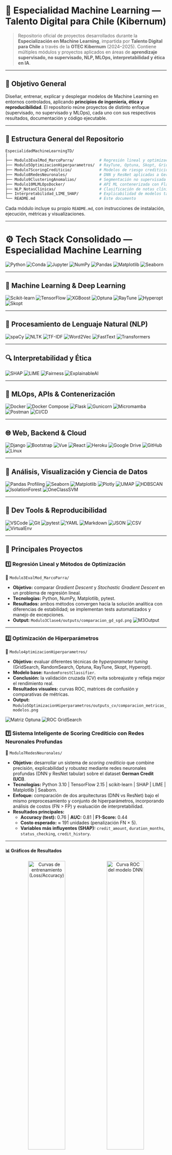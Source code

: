 # 🧠 Especialidad Machine Learning — Talento Digital para Chile (Kibernum)

> Repositorio oficial de proyectos desarrollados durante la **Especialización en Machine Learning**, impartida por **Talento Digital para Chile** a través de la **OTEC Kibernum** (2024–2025).
> Contiene múltiples módulos y proyectos aplicados en áreas de **aprendizaje supervisado, no supervisado, NLP, MLOps, interpretabilidad y ética en IA**.

---

## 🎯 Objetivo General

Diseñar, entrenar, explicar y desplegar modelos de Machine Learning en entornos controlados, aplicando **principios de ingeniería, ética y reproducibilidad**.
El repositorio reúne proyectos de distinto enfoque (supervisado, no supervisado y MLOps), cada uno con sus respectivos resultados, documentación y código ejecutable.

---

## 🧩 Estructura General del Repositorio

```bash
EspecialidadMachineLearningTD/
│
├── Modulo3EvalMod_MarcoParra/           # Regresión lineal y optimización (GD/SGD)
├── Modulo5OptimizacionHiperparametros/  # RayTune, Optuna, Skopt, GridSearch, etc.
├── Modulo7ScoringCrediticio/            # Modelos de riesgo crediticio (LogReg, RF)
├── Modulo8RedesNeuronales/              # DNN y ResNet aplicadas a German Credit
├── Modulo9ClusteringAnomalias/          # Segmentación no supervisada y anomalías
├── Modulo10MLMLOpsDocker/               # API ML contenerizada con Flask + Docker
├── NLP_NotasClinicas/                   # Clasificación de notas clínicas (TF-IDF, LIME, SHAP)
├── Interpretabilidad_LIME_SHAP/         # Explicabilidad de modelos tabulares
└── README.md                            # Este documento
```

Cada módulo incluye su propio `README.md`, con instrucciones de instalación, ejecución, métricas y visualizaciones.


---

# ⚙️ Tech Stack Consolidado — Especialidad Machine Learning

![Python](https://img.shields.io/badge/Python-3.8–3.11-blue?logo=python\&logoColor=white)
![Conda](https://img.shields.io/badge/Conda-Env-green?logo=anaconda)
![Jupyter](https://img.shields.io/badge/Jupyter-Notebook-orange?logo=jupyter)
![NumPy](https://img.shields.io/badge/NumPy-1.26-lightblue?logo=numpy)
![Pandas](https://img.shields.io/badge/Pandas-Dataframe-purple?logo=pandas)
![Matplotlib](https://img.shields.io/badge/Matplotlib-Visualization-orange)
![Seaborn](https://img.shields.io/badge/Seaborn-Stats--Plots-teal)

---

## 🤖 Machine Learning & Deep Learning

![Scikit-learn](https://img.shields.io/badge/scikit--learn-ML-orange?logo=scikitlearn)
![TensorFlow](https://img.shields.io/badge/TensorFlow-2.x-orange?logo=tensorflow)
![XGBoost](https://img.shields.io/badge/XGBoost-GradientBoosting-red)
![Optuna](https://img.shields.io/badge/Optuna-Hyperparameter--Tuning-lightgrey)
![RayTune](https://img.shields.io/badge/RayTune-Distributed--Tuning-blueviolet)
![Hyperopt](https://img.shields.io/badge/Hyperopt-Optimization-green)
![Skopt](https://img.shields.io/badge/Skopt-Bayesian--Opt-gray)

---

## 💬 Procesamiento de Lenguaje Natural (NLP)

![spaCy](https://img.shields.io/badge/spaCy-NLP-blue?logo=spacy)
![NLTK](https://img.shields.io/badge/NLTK-TextProcessing-green)
![TF-IDF](https://img.shields.io/badge/TF--IDF-Vectorization-lightblue)
![Word2Vec](https://img.shields.io/badge/Word2Vec-Embeddings-yellow)
![FastText](https://img.shields.io/badge/FastText-WordEmbeddings-orange)
![Transformers](https://img.shields.io/badge/Transformers-BERT%2FBETO%2FDistilUSE-violet?logo=huggingface)

---

## 🔍 Interpretabilidad y Ética

![SHAP](https://img.shields.io/badge/SHAP-ExplainableAI-red)
![LIME](https://img.shields.io/badge/LIME-ModelInterpretability-green)
![Fairness](https://img.shields.io/badge/Fairness-Bias%20Audit-lightgrey)
![ExplainableAI](https://img.shields.io/badge/Explainable--AI-ResponsibleML-blue)

---

## 🧩 MLOps, APIs & Contenerización

![Docker](https://img.shields.io/badge/Docker-Containerization-blue?logo=docker)
![Docker Compose](https://img.shields.io/badge/Docker--Compose-Orchestration-navy)
![Flask](https://img.shields.io/badge/Flask-API--Backend-black?logo=flask)
![Gunicorn](https://img.shields.io/badge/Gunicorn-WSGI-green)
![Micromamba](https://img.shields.io/badge/Micromamba-Lightweight--Conda-teal)
![Postman](https://img.shields.io/badge/Postman-API--Testing-orange?logo=postman)
![CI/CD](https://img.shields.io/badge/GitHub--Actions-CI%2FCD-lightgrey?logo=githubactions)

---

## 🌐 Web, Backend & Cloud

![Django](https://img.shields.io/badge/Django-4.x-green?logo=django)
![Bootstrap](https://img.shields.io/badge/Bootstrap-Frontend-purple?logo=bootstrap)
![Vue](https://img.shields.io/badge/Vue.js-UI--Components-brightgreen?logo=vuedotjs)
![React](https://img.shields.io/badge/React-Dashboard-blue?logo=react)
![Heroku](https://img.shields.io/badge/Heroku-Deployment-purple?logo=heroku)
![Google Drive](https://img.shields.io/badge/Google%20Drive-Cloud%20Integration-yellow?logo=googledrive)
![GitHub](https://img.shields.io/badge/GitHub-VersionControl-black?logo=github)
![Linux](https://img.shields.io/badge/Linux-Ubuntu--20.04--24.04-orange?logo=linux)

---

## 🧠 Análisis, Visualización y Ciencia de Datos

![Pandas Profiling](https://img.shields.io/badge/Pandas--Profiling-EDA-blue)
![Seaborn](https://img.shields.io/badge/Seaborn-StatisticalPlots-cyan)
![Matplotlib](https://img.shields.io/badge/Matplotlib-Visualizations-orange)
![Plotly](https://img.shields.io/badge/Plotly-InteractiveGraphs-lightblue)
![UMAP](https://img.shields.io/badge/UMAP-Dimensionality--Reduction-teal)
![HDBSCAN](https://img.shields.io/badge/HDBSCAN-Clustering-green)
![IsolationForest](https://img.shields.io/badge/IsolationForest-Anomaly--Detection-gray)
![OneClassSVM](https://img.shields.io/badge/One--Class--SVM-Outlier--Detection-yellowgreen)

---

## 🧰 Dev Tools & Reproducibilidad

![VSCode](https://img.shields.io/badge/VSCode-Editor-blue?logo=visualstudiocode)
![Git](https://img.shields.io/badge/Git-VersionControl-orange?logo=git)
![pytest](https://img.shields.io/badge/pytest-UnitTesting-green?logo=pytest)
![YAML](https://img.shields.io/badge/YAML-Configs-lightgrey)
![Markdown](https://img.shields.io/badge/Markdown-Documentation-black)
![JSON](https://img.shields.io/badge/JSON-DataExchange-lightgreen)
![CSV](https://img.shields.io/badge/CSV-Datasets-yellow)
![VirtualEnv](https://img.shields.io/badge/VirtualEnv-ReproducibleEnvs-teal)


---



## 🧠 Principales Proyectos

### 1️⃣ Regresión Lineal y Métodos de Optimización

📁 `Modulo3EvalMod_MarcoParra/`

* **Objetivo:** comparar *Gradient Descent* y *Stochastic Gradient Descent* en un problema de regresión lineal.
* **Tecnologías:** Python, NumPy, Matplotlib, pytest.
* **Resultados:** ambos métodos convergen hacia la solución analítica con diferencias de estabilidad; se implementan tests automatizados y manejo de excepciones.
* **Output:** `Modulo3Clase4/outputs/comparacion_gd_sgd.png`
![M3Output](Modulo3EvalMod_MarcoParra/outputs/comparacion_gd_sgd.png)

---

### 2️⃣ Optimización de Hiperparámetros

📁 `Modulo4ptimizacionHiperparametros/`


* **Objetivo:** evaluar diferentes técnicas de *hyperparameter tuning* (GridSearch, RandomSearch, Optuna, RayTune, Skopt, Hyperopt).
* **Modelo base:** `RandomForestClassifier`.
* **Conclusión:** la validación cruzada (CV) evita sobreajuste y refleja mejor el rendimiento real.
* **Resultados visuales:** curvas ROC, matrices de confusión y comparativas de métricas.
* **Output:** `Modulo5OptimizacionHiperparametros/outputs_cv/comparacion_metricas_modelos.png`

![Matriz Optuna](Modulo4EvalMarcoParrra/outputs/matriz_confusion_optuna.png)
![ROC GridSearch](Modulo4EvalMarcoParrra/outputs/roc_gridsearch.png)


### 7️⃣ Sistema Inteligente de Scoring Crediticio con Redes Neuronales Profundas

📁 `Modulo7RedesNeuronales/`

* **Objetivo:** desarrollar un sistema de *scoring crediticio* que combine precisión, explicabilidad y robustez mediante redes neuronales profundas (DNN y ResNet tabular) sobre el dataset **German Credit (UCI)**.
* **Tecnologías:** Python 3.10 | TensorFlow 2.15 | scikit-learn | SHAP | LIME | Matplotlib | Seaborn.
* **Enfoque:** comparación de dos arquitecturas (DNN vs ResNet) bajo el mismo preprocesamiento y conjunto de hiperparámetros, incorporando análisis de costos (FN > FP) y evaluación de interpretabilidad.
* **Resultados principales:**
  - **Accuracy (test):** 0.76  |  **AUC:** 0.81  |  **F1-Score:** 0.44  
  - **Costo esperado:** ≈ 191 unidades (penalización FN × 5).  
  - **Variables más influyentes (SHAP):** `credit_amount`, `duration_months`, `status_checking`, `credit_history`.

---

#### 📊 Gráficos de Resultados

<p align="center">
  <img src="Modulo7EvalModularMarcoParra/outputs/curves.png" width="48%" alt="Curvas de entrenamiento (Loss/Accuracy)" />
  <img src="Modulo7EvalModularMarcoParra/outputs/roc.png" width="48%" alt="Curva ROC del modelo DNN" />
</p>

<p align="center">
  <img src="Modulo7EvalModularMarcoParra/outputs/shap.png" width="48%" alt="SHAP Summary - Importancia de Variables" />
  <img src="Modulo7EvalModularMarcoParra/outputs/matriz_conf.png" width="48%" alt="Matriz de Confusión - Resultados de Test" />
</p>



---

### 4️⃣ Redes Neuronales Profundas para Scoring Crediticio

📁 `Modulo8RedesNeuronales/`

* **Objetivo:** comparar una **DNN** y una **ResNet tabular** para predecir impago en *German Credit (UCI)*.
* **Tecnologías:** TensorFlow/Keras, scikit-learn, SHAP, LIME, Matplotlib.
* **Enfoque:** mismos preprocesos e hiperparámetros base; análisis de costos (FN > FP) y explicabilidad.
* **Outputs clave (gráficos):**

<p align="center">
  <img src="Modulo8EvalModularMarcoParra/reports/figures/confusion_matrix_linear_svm_tfidf.png" width="49%" alt="ResNet - Curvas de entrenamiento (loss/accuracy)" />
  <img src="Modulo8EvalModularMarcoParra/reports/figures/confusion_matrix.png" width="49%" alt="ResNet - Curva ROC" />
</p>
/home/mparraf/myprojects/EspecialidadMachineLearning/
<p align="center">
  <img src="Modulo8EvalModularMarcoParra/reports/figures/explainability/lime_ex_4.png" width="49%" alt="DNN - SHAP summary (importancia de variables)" />
  <img src="Modulo8EvalModularMarcoParra/reports/figures/explainability/shap_ex_4.png" width="49%" alt="DNN - Matriz de confusión (ejemplo de test)" />
</p>

> **Cómo leerlos:**
> - *Curves:* pérdida cae y la accuracy de validación se estabiliza (indica aprendizaje sin sobreajuste severo).
> - *ROC:* capacidad de discriminación entre impago/no-impago (AUC alto = mejor).
> - *SHAP:* variables con mayor impacto en la predicción (p. ej., `duration_months`, `credit_amount`).
> - *Matriz:* distribución de aciertos/errores; recuerda ponderar el costo de **FN** frente a **FP**.



---

### 5️⃣ Scoring Crediticio con Interpretabilidad (Lasso/Ridge, SHAP & LIME)

📁 `Modulo5Clase6EvalModMarcoParra/`

* **Objetivo:** construir un modelo de *scoring crediticio* para predecir el riesgo de impago utilizando **técnicas de regularización** (L1/L2) y métodos de **interpretabilidad** como **SHAP** y **LIME**.  
* **Modelos:** Logistic Regression (Lasso/Ridge) · Random Forest.  
* **Dataset:** `credit` (OpenML)  
* **Evaluación:** Accuracy, F1, AUC, Matriz de confusión y Curva ROC.

---

#### 📊 Comparación de Modelos

| Modelo              | Accuracy | F1-Score | AUC  |
|----------------------|----------|----------|------|
| **Random Forest**    | 0.779    | 0.775    | 0.858 |
| **Logistic Regression** | 0.729 | 0.700    | 0.794 |

📎 *Random Forest ofrece mejor capacidad predictiva; Logistic Regression aporta interpretabilidad y transparencia regulatoria.*

---

#### 📈 Visualizaciones de Resultados

<p align="center">
  <img src="Modulo5Clase6EvalModMarcoParra/outputs/feature_importance_randomforest.png" width="48%" alt="Importancia de variables - RandomForest" />
  <img src="Modulo5Clase6EvalModMarcoParra/outputs/roc_curve_randomforest.png" width="48%" alt="Curva ROC - RandomForest" />
</p>

<p align="center">
  <img src="Modulo5Clase6EvalModMarcoParra/outputs/coeficientes_logisticregression.png" width="48%" alt="Coeficientes - Logistic Regression" />
  <img src="Modulo5Clase6EvalModMarcoParra/outputs/roc_curve_logisticregression.png" width="48%" alt="Curva ROC - Logistic Regression" />
</p>

> **Interpretación breve:**  
> - **Random Forest:** logra mayor AUC y mejor equilibrio entre precisión y recall.  
> - **Logistic Regression:** permite interpretar directamente el impacto de cada variable.  
> - **SHAP/LIME:** refuerzan la trazabilidad y explicabilidad de las decisiones.

---

#### 💬 Conclusión
La combinación de **Random Forest + SHAP/LIME** entrega un modelo potente y explicable para scoring crediticio, ideal para uso en sistemas financieros donde se requiere **precisión y transparencia**.

---

### 9️⃣ Interpretabilidad de Modelos Predictivos (LIME & SHAP)

📁 `Modulo9Interpretabilidad_LIME_SHAP/`

* **Objetivo:** ilustrar la explicabilidad de un modelo **Random Forest** aplicado al dataset *Heart Failure Prediction (Kaggle)*, utilizando **SHAP** y **LIME** para entender qué variables determinan las predicciones.
* **Modelo base:** Random Forest Classifier (Accuracy ≈ 0.91, F1 ≈ 0.92).
* **Variables más influyentes:** `ST_Slope`, `ChestPainType`, `Cholesterol`.

---

#### 📊 Ejemplos de Interpretabilidad

<p align="center">
  <img src="Modulo9EvalModularMarcoParra/images/shap_summary_beeswarm.png" width="48%" alt="SHAP – Impacto global de variables" />
  <img src="Modulo9EvalModularMarcoParra/images/shap_waterfall_case_1.png" width="48%" alt="SHAP – Explicación local de un caso" />
</p>

<p align="center">
  <img src="Modulo9EvalModularMarcoParra/images/lime_explanation_case_1.png" width="48%" alt="LIME – Caso 1" />
  <img src="Modulo9EvalModularMarcoParra/images/lime_explanation_case_2.png" width="48%" alt="LIME – Caso 2" />
</p>

> **Interpretación breve:**  
> - **SHAP** muestra el efecto promedio de cada variable y cómo influye en casos individuales.  
> - **LIME** explica localmente qué características impulsan o reducen la probabilidad de la clase positiva.  
> - Ambos métodos permiten **auditar decisiones** y **detectar posibles sesgos** asociados a variables sensibles.

---

📈 *El módulo demuestra cómo integrar explicabilidad y ética en modelos de Machine Learning aplicados a salud, reforzando transparencia y trazabilidad.*

---

### 6️⃣ Segmentación y Detección de Anomalías en Pacientes Crónicos

📁 `Modulo6EvalModularMarcoParra/`

* **Objetivo:** aplicar técnicas **no supervisadas** (clustering y detección de anomalías) para identificar **patrones clínicos** y **pacientes atípicos** en un dataset de enfermedades crónicas (diabetes, hipertensión, obesidad).
* **Técnicas principales:** PCA · UMAP · DBSCAN · HDBSCAN · Isolation Forest · One-Class SVM.  
* **Dataset:** *Diabetes (Kaggle)* · 639 registros post-filtrado · 8 variables clínicas numéricas.

---

#### 📊 Visualizaciones de Resultados

<p align="center">
  <img src="Modulo6EvalModularMarcoParra/outputs/viz_PCA_2D_-_Clustering_Basado_en_Densidad.png" width="48%" alt="PCA 2D - Clustering Basado en Densidad" />
  <img src="Modulo6EvalModularMarcoParra/outputs/viz_UMAP_Visualization.png" width="48%" alt="UMAP - Visualización No Lineal" />
</p>

<p align="center">
  <img src="Modulo6EvalModularMarcoParra/outputs/cm_IsolationForest_contamination0.05_gamma0.1_nu0.05.png" width="48%" alt="Matriz de Confusión - Isolation Forest" />
  <img src="Modulo6EvalModularMarcoParra/outputs/cm_OneClassSVM_contamination0.05_gamma0.1_nu0.05.png" width="48%" alt="Matriz de Confusión - One-Class SVM" />
</p>

> **Interpretación:**  
> - **PCA/UMAP:** permiten observar agrupamientos naturales y posibles subpoblaciones.  
> - **Isolation Forest:** detecta los casos más extremos, con menos falsos positivos.  
> - **One-Class SVM:** identifica más anomalías, pero con menor especificidad.  
> - La combinación de **HDBSCAN + Isolation Forest** ofrece un equilibrio entre sensibilidad e interpretabilidad clínica.

---

#### 💬 Conclusión breve
El módulo demuestra cómo combinar **reducción de dimensionalidad**, **clustering basado en densidad** y **detección de anomalías** para descubrir perfiles atípicos de pacientes.  
La metodología es aplicable en contextos de salud para apoyar la **detección temprana de riesgos** y la **interpretación visual de patrones clínicos**.


---

### 8️⃣ API de Machine Learning Contenerizada (MLOps)

📁 `Modulo10MLMLOpsDocker/`

* **Objetivo:** construir una API REST reproducible para predicciones con modelo entrenado (*Breast Cancer Dataset*).
* **Stack:** Docker, Docker Compose, Flask, Gunicorn, Micromamba, Postman.
* **Servicios:**

  * `trainer`: entrena modelo y guarda artefactos en volumen persistente.
  * `api`: sirve predicciones en `/predict`.
* **Métricas del modelo:** Accuracy = 0.947 | F1 = 0.958.
* **Pruebas:** endpoints validados con Postman (`GET /`, `POST /predict`).

---

## 🧰 Tecnologías y Librerías Recurrentes

| Categoría          | Herramientas                                          |
| ------------------ | ----------------------------------------------------- |
| Lenguaje principal | Python 3.8–3.11                                       |
| Frameworks ML      | scikit-learn, TensorFlow, XGBoost                     |
| NLP                | spaCy, NLTK, TF-IDF, Word2Vec, FastText, Transformers |
| Interpretabilidad  | SHAP, LIME                                            |
| Optimización       | Optuna, RayTune, Hyperopt, Skopt                      |
| Visualización      | Matplotlib, Seaborn                                   |
| Contenerización    | Docker, Docker Compose, Micromamba                    |
| Ética y Fairness   | auditoría por grupo, SHAP fairness analysis           |

---

## 📊 Resultados Globales

| Área                        | Proyecto              | Métricas Destacadas                        |
| --------------------------- | --------------------- | ------------------------------------------ |
| **Regresión Lineal**        | GD vs SGD             | MSE bajo y convergencia estable            |
| **Optimización**            | Hyperparameter tuning | F1 ≈ 0.9 (sin CV) → F1 ≈ 0.8 (con CV)      |
| **Crédito (ML clásico)**    | LogReg / RF           | AUC 0.86                                   |
| **Crédito (Deep Learning)** | DNN / ResNet          | AUC 0.81 / 0.74                            |
| **Clustering / Anomalías**  | PCA + HDBSCAN         | Silhouette -0.09, ROC-AUC ≈ 0.64           |
| **NLP clínico**             | SVM + TF-IDF          | Accuracy > 0.80, fairness equilibrado      |
| **Interpretabilidad**       | SHAP / LIME           | Variables clave y sesgos éticos detectados |
| **MLOps**                   | API Flask Docker      | Accuracy 0.947, F1 0.958                   |

---




---

## 🧾 Autor y Portafolio Profesional

**Marco Antonio Parra Fernández **  
Especialista en Machine Learning – Talento Digital para Chile / Kibernum  
📍 Chile 🇨🇱  

🔗 [GitHub @maaferna](https://github.com/maaferna) · [LinkedIn](https://www.linkedin.com/in/maaferna)  
🌐 **Portafolio Web:** [https://portfolio-mparraf.herokuapp.com/](https://portfolio-mparraf.herokuapp.com/)

> Este portafolio integra los principales proyectos de la Especialidad Machine Learning, desplegados con **Django + Heroku**, con conexión a repositorios GitHub y almacenamiento cloud.  
> Presenta módulos de análisis, visualización y modelos productivos, reflejando el enfoque aplicado y profesional de la especialización.

---

## 📜 Licencia

Este repositorio y sus módulos están destinados a fines **académicos, formativos y de portafolio profesional**.  
Licencia de uso: [MIT License](https://opensource.org/licenses/MIT)  
© 2025 — **Marco Antonio Parra Fernández**. Todos los derechos reservados.

---
